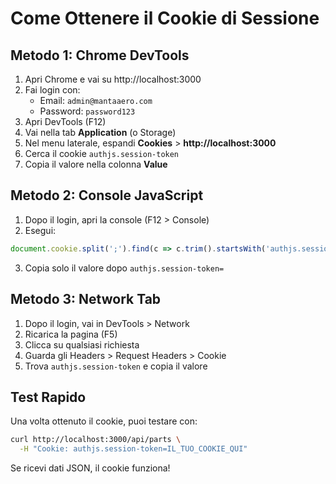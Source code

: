 # Come Ottenere il Cookie di Sessione

## Metodo 1: Chrome DevTools

1. Apri Chrome e vai su http://localhost:3000
2. Fai login con:
   - Email: `admin@mantaaero.com`
   - Password: `password123`
3. Apri DevTools (F12)
4. Vai nella tab **Application** (o Storage)
5. Nel menu laterale, espandi **Cookies** > **http://localhost:3000**
6. Cerca il cookie `authjs.session-token`
7. Copia il valore nella colonna **Value**

## Metodo 2: Console JavaScript

1. Dopo il login, apri la console (F12 > Console)
2. Esegui:
```javascript
document.cookie.split(';').find(c => c.trim().startsWith('authjs.session-token'))
```
3. Copia solo il valore dopo `authjs.session-token=`

## Metodo 3: Network Tab

1. Dopo il login, vai in DevTools > Network
2. Ricarica la pagina (F5)
3. Clicca su qualsiasi richiesta
4. Guarda gli Headers > Request Headers > Cookie
5. Trova `authjs.session-token` e copia il valore

## Test Rapido

Una volta ottenuto il cookie, puoi testare con:

```bash
curl http://localhost:3000/api/parts \
  -H "Cookie: authjs.session-token=IL_TUO_COOKIE_QUI"
```

Se ricevi dati JSON, il cookie funziona!
